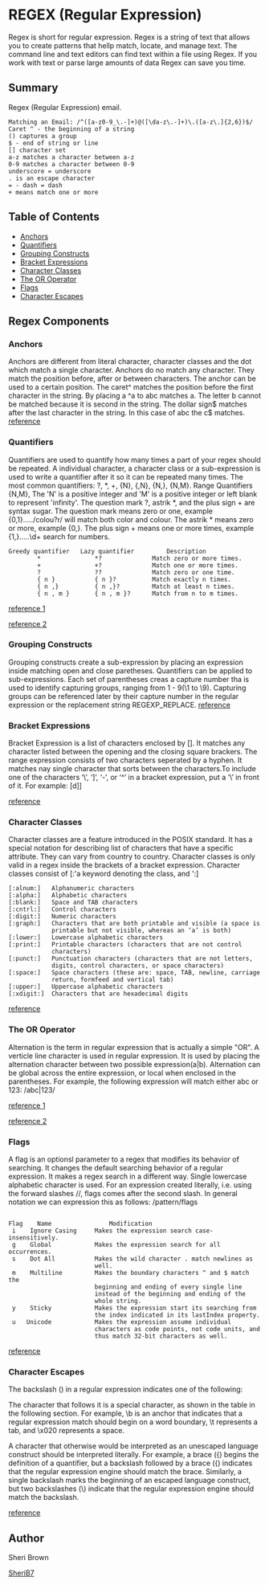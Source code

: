 # REGEX (Regular Expression)


Regex is short for regular expression. Regex is a string of text that allows you to create patterns that hellp match, locate, and manage text. The command line and text editors can find text within a file using Regex. If you work with text or parse large amounts of data Regex can save you time. 

## Summary

Regex (Regular Expression) email. 
```
Matching an Email: /^([a-z0-9_\.-]+)@([\da-z\.-]+)\.([a-z\.]{2,6})$/
Caret ^ - the beginning of a string
() captures a group
$ - end of string or line
[] character set
a-z matches a character between a-z
0-9 matches a character between 0-9
underscore = underscore
. is an escape character
= - dash = dash
+ means match one or more

```




## Table of Contents

- [Anchors](#anchors)
- [Quantifiers](#quantifiers)
- [Grouping Constructs](#grouping-constructs)
- [Bracket Expressions](#bracket-expressions)
- [Character Classes](#character-classes)
- [The OR Operator](#the-or-operator)
- [Flags](#flags)
- [Character Escapes](#character-escapes)



## Regex Components

### Anchors
Anchors are  different from literal character, character classes and the dot which match a single character. Anchors do no match any character. They match the position before, after or between characters. The anchor can be used to a certain position. The caret^ matches the position before the first character in the string. By placing a ^a to abc matches a. The letter b cannot be matched because it is second in the string. The dollar sign$ matches after the last character in the string. In this case of abc the c$ matches.  
[reference](https://www.regular-expressions.info/anchors.html)

### Quantifiers
Quantifiers are used to quantify how many times a part of your regex should be repeated. A individual character, a character class or a sub-expression is used to write a quantifier after it so it can be repeated many times. The most common quantifiers: ?, *, +, {N}, {,N}, {N,}, {N,M}. Range Quantifiers {N,M}, The 'N' is a positive integer and 'M' is a positive integer or left blank to represent 'infinity'. The question mark ?, astrik *, and the plus sign + are syntax sugar. The question mark means zero or one, example {0,1}...../colou?r/ will match both color and colour. The astrik * means zero or more, example {0,}. The plus sign + means one or more times, example {1,}.....\d+ search for numbers.
```
Greedy quantifier	Lazy quantifier 	    Description
        *	            *?      	    Match zero or more times.
        +	            +?      	    Match one or more times.
        ?	            ??	            Match zero or one time.
        { n }	        { n }?      	Match exactly n times.
        { n ,}	        { n ,}?	        Match at least n times.
        { n , m }	    { n , m }?	    Match from n to m times.
```        

[reference 1](https://www.javascripttutorial.net/regular-expression-quantifiers/)

[reference 2](https://blog.robertelder.org/regular-expression-quantifiers/)

### Grouping Constructs
Grouping constructs create a sub-expression by placing an expression inside matching open and close paretheses. Quantifiers can be applied to sub-expressions. Each set of parentheses creas a capture number tha is used to identify capturing groups, ranging from 1 - 9(\1 to \9). Capturing groups can be referenced later by their capture number in the regular expression or the replacement string REGEXP_REPLACE. 
[reference](https://www.yellowbrick.com/docs/5.2/ybd_sqlref/regex_capturing_noncapturing_groups.html)


### Bracket Expressions
Bracket Expression is a list of characters enclosed by []. It matches any character listed between the opening and the closing square brackers. The range expression consists of two characters seperated by a hyphen. It matches nay single character that sorts between the characters.To include one of the characters ‘\’, ‘]’, ‘-’, or ‘^’ in a bracket expression, put a ‘\’ in front of it. For example: [d\]]

[reference](https://www.gnu.org/software/gawk/manual/html_node/Bracket-Expressions.html)

### Character Classes
Character classes are a feature introduced in the POSIX standard. It has a special notation for describing list of characters that have a specific attribute. They can vary from country to country.
Character classes is only valid in a regex inside the brackets of a bracket expression. Character classes consist of [:'a keyword denoting the class, and ':]
```  Class	        Meaning
[:alnum:]	Alphanumeric characters
[:alpha:]	Alphabetic characters
[:blank:]	Space and TAB characters
[:cntrl:]	Control characters
[:digit:]	Numeric characters
[:graph:]	Characters that are both printable and visible (a space is
            printable but not visible, whereas an ‘a’ is both)
[:lower:]	Lowercase alphabetic characters
[:print:]	Printable characters (characters that are not control 
            characters)
[:punct:]	Punctuation characters (characters that are not letters, 
            digits, control characters, or space characters)
[:space:]	Space characters (these are: space, TAB, newline, carriage 
            return, formfeed and vertical tab)
[:upper:]	Uppercase alphabetic characters
[:xdigit:]	Characters that are hexadecimal digits
```

[reference](https://www.gnu.org/software/gawk/manual/html_node/Bracket-Expressions.html)

### The OR Operator
Alternation is the term in regular expression that is actually a simple "OR". A verticle line character is used in regular expression. It is used by placing the alternation character between two possible expression(a|b). Alternation can be global across the entire expression, or local when enclosed in the parentheses. For example, the following expression will match either abc or 123:   /abc|123/

[reference 1](https://javascript.info/regexp-alternation)

[reference 2](https://regexland.com/regex-alternation/)

### Flags
A flag is an optionsl parameter to a regex that modifies its behavior of searching. It changes the default searching behavior of a regular expression. It makes a regex search in a different way. Single lowercase alphabetic character is used. For an expression created literally, i.e. using the forward slashes //, flags comes after the second slash. In general notation we can expression this as follows:
/pattern/flags
```

Flag	Name	            Modification
 i	  Ignore Casing	    Makes the expression search case-insensitively.
 g	  Global	        Makes the expression search for all occurrences.
 s	  Dot All	        Makes the wild character . match newlines as
                        well.
 m	  Multiline	        Makes the boundary characters ^ and $ match the
                        beginning and ending of every single line 
                        instead of the beginning and ending of the 
                        whole string.
 y	  Sticky	        Makes the expression start its searching from 
                        the index indicated in its lastIndex property.
 u	 Unicode	        Makes the expression assume individual 
                        characters as code points, not code units, and 
                        thus match 32-bit characters as well.
```
[reference](https://www.codeguage.com/courses/regexp/flags)


### Character Escapes
The backslash (\) in a regular expression indicates one of the following:

The character that follows it is a special character, as shown in the table in the following section. For example, \b is an anchor that indicates that a regular expression match should begin on a word boundary, \t represents a tab, and \x020 represents a space.

A character that otherwise would be interpreted as an unescaped language construct should be interpreted literally. For example, a brace ({) begins the definition of a quantifier, but a backslash followed by a brace (\{) indicates that the regular expression engine should match the brace. Similarly, a single backslash marks the beginning of an escaped language construct, but two backslashes (\\) indicate that the regular expression engine should match the backslash.

[reference](https://docs.microsoft.com/en-us/dotnet/standard/base-types/character-escapes-in-regular-expressions)



## Author
Sheri Brown

[SheriB7](https://github.com/SheriB7)
